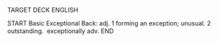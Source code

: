 TARGET DECK
ENGLISH

START
Basic
Exceptional
Back: adj. 1 forming an exception; unusual. 2 outstanding.  exceptionally adv.
END
